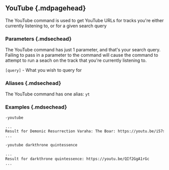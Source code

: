 ## YouTube {.mdpagehead}

The YouTube command is used to get YouTube URLs for tracks you're either currently listening to, or for a given search query

### Parameters {.mdsechead}

The YouTube command has just 1 parameter, and that's your search query. Failing to pass in a parameter to the command will cause the command to attempt to run a seach on the track that you're currently listening to.

`[query]` - What you wish to query for

### Aliases {.mdsechead}

The YouTube command has one alias: `yt`

### Examples {.mdsechead}

```bash
-youtube

...
Result for Demonic Resurrection Varaha: The Boar: https://youtu.be/i57sVP5Gqvw
...
```

```bash
-youtube darkthrone quintessence

...
Result for darkthrone quintessence: https://youtu.be/QIf2GgA1rGc
...
```

